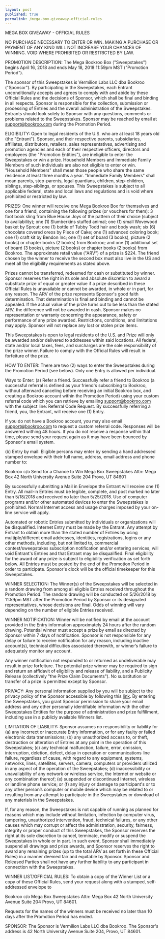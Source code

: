 ```yaml
---
layout: post
published: true
permalink: /mega-box-giveaway-official-rules
---
```

MEGA BOX GIVEAWAY - OFFICIAL RULES

NO PURCHASE NECESSARY TO ENTER OR WIN. MAKING A PURCHASE OR PAYMENT OF ANY KIND WILL NOT INCREASE YOUR CHANCES OF WINNING. VOID WHERE PROHIBITED OR RESTRICTED BY LAW.

PROMOTION DESCRIPTION: The Mega Bookroo Box ("Sweepstakes") begins April 16, 2018 and ends May 18, 2018 11:59pm MST ("Promotion Period").

The sponsor of this Sweepstakes is Vermilion Labs LLC dba Bookroo ("Sponsor"). By participating in the Sweepstakes, each Entrant unconditionally accepts and agrees to comply with and abide by these Official Rules and the decisions of Sponsor, which shall be final and binding in all respects. Sponsor is responsible for the collection, submission or processing of Entries and the overall administration of the Sweepstakes. Entrants should look solely to Sponsor with any questions, comments or problems related to the Sweepstakes. Sponsor may be reached by email at support@bookroo.com during the Promotion Period. 

ELIGIBILITY: Open to legal residents of the U.S. who are at least 18 years old (the "Entrant"). Sponsor, and their respective parents, subsidiaries, affiliates, distributors, retailers, sales representatives, advertising and promotion agencies and each of their respective officers, directors and employees (the "Promotion Entities"), are ineligible to enter the Sweepstakes or win a prize. Household Members and Immediate Family Members of such individuals are also not eligible to enter or win. "Household Members" shall mean those people who share the same residence at least three months a year. "Immediate Family Members" shall mean parents, step-parents, legal guardians, children, step-children, siblings, step-siblings, or spouses. This Sweepstakes is subject to all applicable federal, state and local laws and regulations and is void where prohibited or restricted by law. 

PRIZES: One winner will receive one Mega Bookroo Box for themselves and one for a friend, containing the following prizes (or vouchers for them): 3 foot book sling from Blue House Joys of the pattern of their choice (subject to availability); one (1) Slumberkins stuffed animal; one (1) small Wovewood basket by Sprout; one (1) bottle of Tubby Todd hair and body wash; six (6) chocolate covered oreos by Piece of Cake; one (1) advanced coloring book; one (1) craft kit by Bendon Inc; one (1) set of board (3 books), picture (2 books) or chapter books (2 books) from Bookroo; and one (1) additional set of board (3 books), picture (2 books) or chapter books (2 books) from Bookroo. The approximate retail value ("ARV") of a prize is $224. The friend chosen by the winner to receive the second box must also live in the US and meet all the eligibility requirements as stated above.

Prizes cannot be transferred, redeemed for cash or substituted by winner. Sponsor reserves the right in its sole and absolute discretion to award a substitute prize of equal or greater value if a prize described in these Official Rules is unavailable or cannot be awarded, in whole or in part, for any reason. The ARV of the prize represents Sponsor's good faith determination. That determination is final and binding and cannot be appealed. If the actual value of the prize turns out to be less than the stated ARV, the difference will not be awarded in cash. Sponsor makes no representation or warranty concerning the appearance, safety or performance of any prize awarded. Restrictions, conditions, and limitations may apply. Sponsor will not replace any lost or stolen prize items.
    
This Sweepstakes is open to legal residents of the U.S. and Prize will only be awarded and/or delivered to addresses within said locations. All federal, state and/or local taxes, fees, and surcharges are the sole responsibility of the prize winner. Failure to comply with the Official Rules will result in forfeiture of the prize.

HOW TO ENTER: There are two (2) ways to enter the Sweepstakes during the Promotion Period (see below). Only one Entry is allowed per individual.

Ways to Enter:
(a) Refer a friend.
Successfully refer a friend to Bookroo (a successful referral is defined as your friend's subscribing to Bookroo, without afterward canceling before receiving an initial Bookroo box, and creating a Bookroo account within the Promotion Period) using your custom referral code which you can retrieve by emailing support@bookroo.com with the subject line: Referral Code Request. By successfully referring a friend, you, the Entrant, will receive one (1) Entry.

If you do not have a Bookroo account, you may also email support@bookroo.com to request a custom referral code. Responses will be answered withing 48 hours. If you do not receive a response within that time, please send your request again as it may have been bounced by Sponsor's email system.

(b) Entry by mail.
Eligible persons may enter by sending a hand addressed stamped envelope with their
full name, address, email address and phone number to:

Bookroo c/o Send for a Chance to Win Mega Box Sweepstakes
Attn: Mega Box
42 North University Avenue Suite 204
Provo, UT 84601

By successfully submitting a Mail in Envelope the Entrant will receive one (1) Entry. All mail-in Entries must be legible, complete, and post marked no later than 5/18/2018 and received no later than 5/25/2018.  Use of computer programs and/or other automated devices to
enter the Sweepstakes is prohibited. Normal Internet access and usage charges
imposed by your on-line service will apply.

Automated or robotic Entries submitted by individuals or organizations will be disqualified. Internet Entry must be made by the Entrant. Any attempt by Entrant to obtain more than the stated number of Entries by using multiple/different email addresses, identities, registrations, logins or any other methods, including, but not limited to, commercial contest/sweepstakes subscription notification and/or entering services, will void Entrant's Entries and that Entrant may be disqualified. Final eligibility for the award of any prize is subject to eligibility verification as set forth below. All Entries must be posted by the end of the Promotion Period in order to participate. Sponsor's clock will be the official timekeeper for this Sweepstakes.
    
WINNER SELECTION: The Winner(s) of the Sweepstakes will be selected in a random drawing from among all eligible Entries received throughout the Promotion Period. The random drawing will be conducted on 5/26/2018 by 11:59pm MST after the Promotion Period by Sponsor or its designated representatives, whose decisions are final. Odds of winning will vary depending on the number of eligible Entries received.

WINNER NOTIFICATION: Winner will be notified by email at the account provided in the Entry information approximately 24 hours after the random drawing. Potential winner must accept a prize by email as directed by Sponsor within 7 days of notification. Sponsor is not responsible for any delay or failure to receive notification for any reason, including inactive account(s), technical difficulties associated therewith, or winner’s failure to adequately monitor any account.

Any winner notification not responded to or returned as undeliverable may result in prize forfeiture. The potential prize winner may be required to sign and return an affidavit of eligibility and release of liability, and a Publicity Release (collectively "the Prize Claim Documents"). No substitution or transfer of a prize is permitted except by Sponsor.

PRIVACY: Any personal information supplied by you will be subject to the privacy policy of the Sponsor accessible by following this [link](https://d3a1v57rabk2hm.cloudfront.net/bookroo/joybox_digital/images/PrivacyPolicy.pdf?ts=1424455111&host=www.bookroo.com). By entering the Sweepstakes, you grant Sponsor permission to share your email address and any other personally identifiable information with the other Sweepstakes Entities for the purpose of administration and prize fulfillment, including use in a publicly available Winners list.

LIMITATION OF LIABILITY: Sponsor assumes no responsibility or liability for (a) any incorrect or inaccurate Entry information, or for any faulty or failed electronic data transmissions; (b) any unauthorized access to, or theft, destruction or alteration of Entries at any point in the operation of this Sweepstakes; (c) any technical malfunction, failure, error, omission, interruption, deletion, defect, delay in operation or communications line failure, regardless of cause, with regard to any equipment, systems, networks, lines, satellites, servers, camera, computers or providers utilized in any aspect of the operation of the Sweepstakes; (d) inaccessibility or unavailability of any network or wireless service, the Internet or website or any combination thereof; (e) suspended or discontinued Internet, wireless or landline phone service; or (f) any injury or damage to participant's or to any other person’s computer or mobile device which may be related to or resulting from any attempt to participate in the Sweepstakes or download of any materials in the Sweepstakes.

If, for any reason, the Sweepstakes is not capable of running as planned for reasons which may include without limitation, infection by computer virus, tampering, unauthorized intervention, fraud, technical failures, or any other causes which may corrupt or affect the administration, security, fairness, integrity or proper conduct of this Sweepstakes, the Sponsor reserves the right at its sole discretion to cancel, terminate, modify or suspend the Sweepstakes in whole or in part. In such event, Sponsor shall immediately suspend all drawings and prize awards, and Sponsor reserves the right to award any remaining prizes (up to the total ARV as set forth in these Official Rules) in a manner deemed fair and equitable by Sponsor. Sponsor and Released Parties shall not have any further liability to any participant in connection with the Sweepstakes.

WINNER LIST/OFFICIAL RULES: To obtain a copy of the Winner List or a copy of these Official Rules, send your request along with a stamped, self-addressed envelope to 

Bookroo c/o Mega Box Sweepstakes
Attn: Mega Box
42 North University Avenue Suite 204
Provo, UT 84601. 

Requests for the names of the winners must be received no later than 10 days after the Promotion Period has ended. 

SPONSOR: The Sponsor is Vermilion Labs LLC dba Bookroo. The Sponsor's address is 42 North University Avenue Suite 204, Provo, UT 84601.

